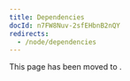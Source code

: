 ```yaml
---
title: Dependencies
docId: n7FW8Nuv-2sfEHbnB2nQY
redirects:
  - /node/dependencies
---
```


This page has been moved to [](docId:hbCGTv1ZLLR2-kpSaGEXw).
